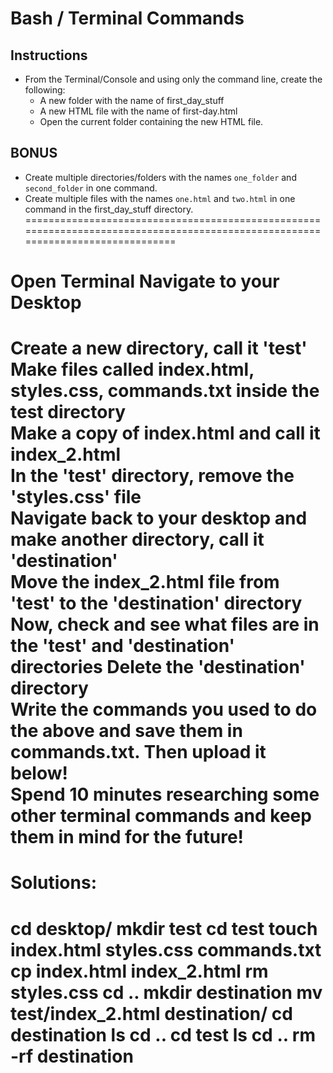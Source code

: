 # Bash / Terminal Commands

## Instructions

- From the Terminal/Console and using only the command line, create the following:
  - A new folder with the name of first_day_stuff
  - A new HTML file with the name of first-day.html
  - Open the current folder containing the new HTML file.

## BONUS

- Create multiple directories/folders with the names `one_folder` and `second_folder` in one command.
- Create multiple files with the names `one.html` and `two.html` in one command in the first_day_stuff directory.
================================================================================================================================
# Open Terminal Navigate to your Desktop  
Create a new directory, call it 'test'
Make files called index.html, styles.css, commands.txt inside the test directory  
Make a copy of index.html and call it index_2.html  
In the 'test' directory, remove the 'styles.css' file  
Navigate back to your desktop and make another directory, call it 'destination'  
Move the index_2.html file from 'test' to the 'destination' directory  
Now, check and see what files are in the 'test' and 'destination' directories Delete the 'destination' directory  
Write the commands you used to do the above and save them in commands.txt.
Then upload it below!  
Spend 10 minutes researching some other terminal commands and keep them in mind for the future!
=============================================================================================================================
# Solutions:
cd desktop/
mkdir test
cd test
touch index.html styles.css commands.txt
cp index.html index_2.html
rm styles.css
cd ..
mkdir destination
mv test/index_2.html destination/
cd destination
ls
cd ..
cd test
ls
cd ..
rm -rf destination
================================================================================================================================